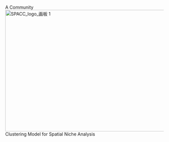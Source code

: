 
A Community <img width="1554" height="386" alt="SPACC_logo_画板 1" src="https://github.com/user-attachments/assets/1f838cf6-d6f5-42c1-a654-34d9f14b8854" />
Clustering Model for Spatial Niche Analysis
